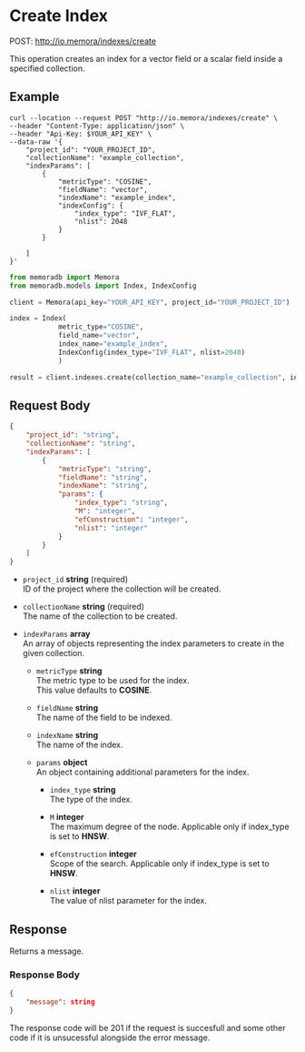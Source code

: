 # Create Index

POST: http://io.memora/indexes/create

This operation creates an index for a vector field or a scalar field inside a specified collection.

## Example

```shell
curl --location --request POST "http://io.memora/indexes/create" \
--header "Content-Type: application/json" \
--header "Api-Key: $YOUR_API_KEY" \
--data-raw '{
    "project_id": "YOUR_PROJECT_ID",
    "collectionName": "example_collection",
    "indexParams": [
        {
            "metricType": "COSINE",
            "fieldName": "vector",
            "indexName": "example_index",
            "indexConfig": {
                "index_type": "IVF_FLAT",
                "nlist": 2048
            }
        }
    
    ]
}'
```
```python
from memoradb import Memora
from memoradb.models import Index, IndexConfig

client = Memora(api_key="YOUR_API_KEY", project_id="YOUR_PROJECT_ID")

index = Index(
            metric_type="COSINE",
            field_name="vector",
            index_name="example_index",
            IndexConfig(index_type="IVF_FLAT", nlist=2048)
            )

result = client.indexes.create(collection_name="example_collection", index_params=[index])
```
## Request Body

```json
{
    "project_id": "string",
    "collectionName": "string",
    "indexParams": [
        {
            "metricType": "string",
            "fieldName": "string",
            "indexName": "string",
            "params": {
                "index_type": "string",
                "M": "integer",
                "efConstruction": "integer",
                "nlist": "integer"
            }
        }
    ]
}
```

- `project_id` __string__ (required)</br> ID of the project where the collection will be created.

- `collectionName` __string__ (required)</br>The name of the collection to be created.

- `indexParams` __array__ </br>An array of objects representing the index parameters to create in the given collection.

    - `metricType` __string__ </br>The metric type to be used for the index. </br> This value defaults to **COSINE**.

    - `fieldName` __string__ </br>The name of the field to be indexed.

    - `indexName` __string__ </br>The name of the index.

    - `params` __object__ </br>An object containing additional parameters for the index.

        - `index_type` __string__ </br>The type of the index.

        - `M` __integer__ </br>The maximum degree of the node. Applicable only if index_type is set to **HNSW**.

        - `efConstruction` __integer__ </br> Scope of the search. Applicable only if index_type is set to **HNSW**.

        - `nlist` __integer__ </br>The value of nlist parameter for the index.


## Response

Returns a message.

### Response Body

```json
{
    "message": string
}
```

The response code will be 201 if the request is succesfull and some other code if it is unsucessful alongside the error message.

